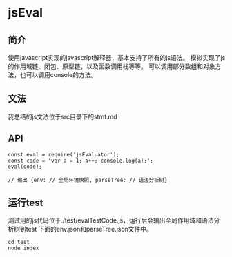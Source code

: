 # jsEval

## 简介

使用javascript实现的javascript解释器，基本支持了所有的js语法。
模拟实现了js的作用域链、闭包、原型链，以及函数调用栈等等。
可以调用部分数组和对象方法，也可以调用console的方法。

## 文法

我总结的js文法位于src目录下的stmt.md

## API
```
const eval = require('jsEvaluator');
const code = 'var a = 1; a++; console.log(a);';
eval(code);

// 输出 {env: // 全局环境快照, parseTree: // 语法分析树}
```

## 运行test
测试用的js代码位于./test/evalTestCode.js，运行后会输出全局作用域和语法分析树到test
下面的env.json和parseTree.json文件中。

```
cd test
node index
```